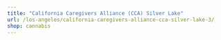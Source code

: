 ```yaml
---
title: "California Caregivers Alliance (CCA) Silver Lake"
url: /los-angeles/california-caregivers-alliance-cca-silver-lake-3/
shop: cannabis
---
```

